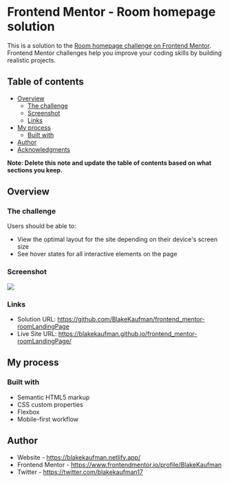 # Frontend Mentor - Room homepage solution

This is a solution to the [Room homepage challenge on Frontend Mentor](https://www.frontendmentor.io/challenges/room-homepage-BtdBY_ENq). Frontend Mentor challenges help you improve your coding skills by building realistic projects.

## Table of contents

- [Overview](#overview)
  - [The challenge](#the-challenge)
  - [Screenshot](#screenshot)
  - [Links](#links)
- [My process](#my-process)
  - [Built with](#built-with)
- [Author](#author)
- [Acknowledgments](#acknowledgments)

**Note: Delete this note and update the table of contents based on what sections you keep.**

## Overview

### The challenge

Users should be able to:

- View the optimal layout for the site depending on their device's screen size
- See hover states for all interactive elements on the page

### Screenshot

![](./assets/images/Screenshot.png)

### Links

- Solution URL: https://github.com/BlakeKaufman/frontend_mentor-roomLandingPage
- Live Site URL: https://blakekaufman.github.io/frontend_mentor-roomLandingPage/

## My process

### Built with

- Semantic HTML5 markup
- CSS custom properties
- Flexbox
- Mobile-first workflow

## Author

- Website - https://blakekaufman.netlify.app/
- Frontend Mentor - https://www.frontendmentor.io/profile/BlakeKaufman
- Twitter - https://twitter.com/blakekaufman17

